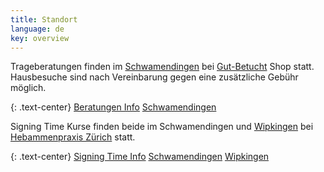 ```yaml
---
title: Standort
language: de
key: overview
---
```


Trageberatungen finden im [Schwamendingen](#schwamendingen) bei [Gut-Betucht](http://www.gut-betucht.ch/) Shop statt.
Hausbesuche sind nach Vereinbarung gegen eine zusätzliche Gebühr möglich.

{: .text-center}
<a href="{{site.baseurl}}{% link babywearing/index.html %}" role="button" class="btn btn-primary">Beratungen Info</a>
<a href="#schwamendingen" role="button" class="btn btn-primary">Schwamendingen</a>


Signing Time Kurse finden beide im Schwamendingen und [Wipkingen](#wipkingen) bei [Hebammenpraxis Zürich](http://www.hebammenpraxis-zuerich.ch/) statt.

{: .text-center}
<a href="{{site.baseurl}}{% link signingtime/index.html %}" role="button" class="btn btn-primary">Signing Time Info</a>
<a href="#schwamendingen" role="button" class="btn btn-primary">Schwamendingen</a>
<a href="#wipkingen" role="button" class="btn btn-primary">Wipkingen</a>



